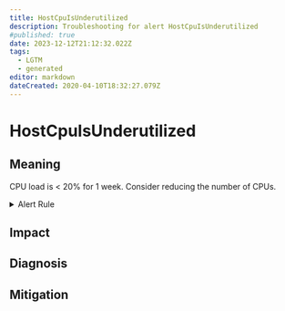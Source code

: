 ```yaml
---
title: HostCpuIsUnderutilized
description: Troubleshooting for alert HostCpuIsUnderutilized
#published: true
date: 2023-12-12T21:12:32.022Z
tags: 
  - LGTM
  - generated
editor: markdown
dateCreated: 2020-04-10T18:32:27.079Z
---
```


# HostCpuIsUnderutilized

## Meaning
[//]: # "Short paragraph that explains what the alert means"
CPU load is < 20% for 1 week. Consider reducing the number of CPUs.

<details>
  <summary>Alert Rule</summary>

{{% rule "host-and-hardware/node-exporter.yml" "HostCpuIsUnderutilized" %}}

<!-- Rule when generated

```yaml
alert: HostCpuIsUnderutilized
expr: (100 - (rate(node_cpu_seconds_total{mode="idle"}[30m]) * 100) < 20) * on(instance) group_left (nodename) node_uname_info{nodename=~".+"}
for: 1w
labels:
    severity: info
annotations:
    summary: Host CPU is underutilized (instance {{ $labels.instance }})
    description: |-
        CPU load is < 20% for 1 week. Consider reducing the number of CPUs.
          VALUE = {{ $value }}
          LABELS = {{ $labels }}
    runbook: https://github.com/srerun/prometheus-alerts/blob/main/content/runbooks/node-exporter/HostCpuIsUnderutilized.md

```

-->

</details>


## Impact
[//]: # "What could / will happen if the alert is not addressed"



## Diagnosis
[//]: # "Steps to take to identify the cause of the problem"



## Mitigation
[//]: # "The steps necessary to resolve the alert"
